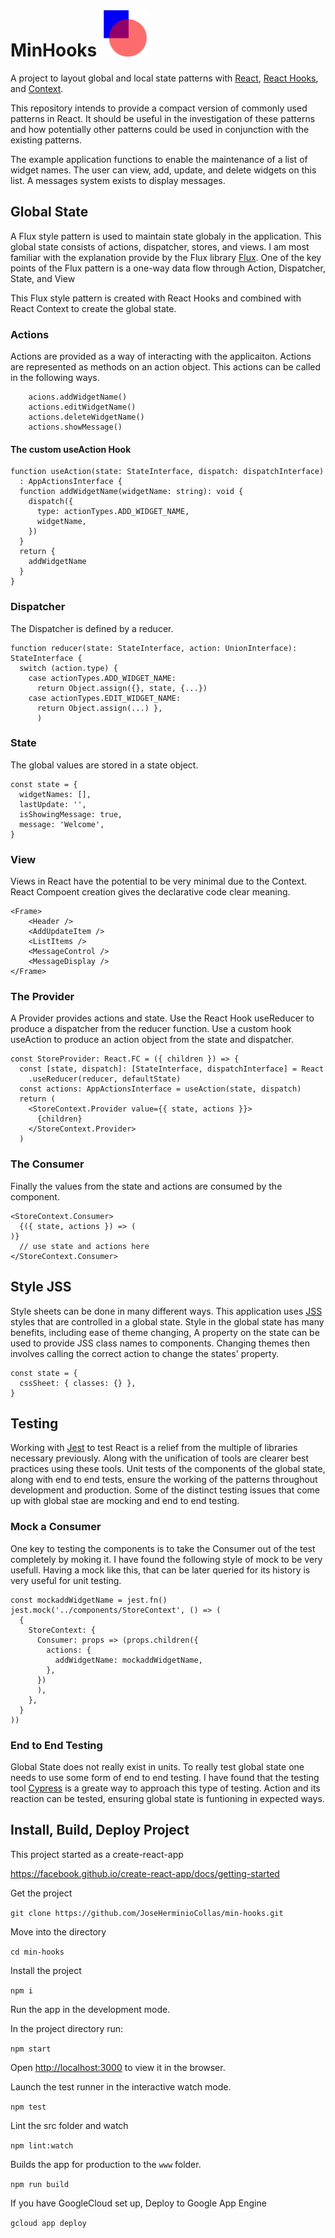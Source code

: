 # MinHooks  <img src="art/min-hooks-art.png" alt="drawing" width="75"/>

A project to layout global and local state patterns with [React](https://reactjs.org/), 
[React Hooks](https://reactjs.org/docs/hooks-intro.html), and [Context](https://reactjs.org/docs/context.html). 

This repository intends to provide a compact version of commonly used patterns in React. It should be useful in the investigation of these patterns and how potentially other patterns could be used in conjunction with the existing patterns.

The example application functions to enable the maintenance of a list of widget names.
The user can view, add, update, and delete widgets on this list.
A messages system exists to display messages.

## Global State
A Flux style pattern is used to maintain state globaly in the application. This global state consists of actions, dispatcher, stores, and views. I am most familiar with the explanation provide by the Flux library [Flux](https://facebook.github.io/flux/).
One of the key points of the Flux pattern is a one-way data flow through Action, Dispatcher, State, and View

This Flux style pattern is created with React Hooks and combined with React Context to create the global state.

### Actions
Actions are provided as a way of interacting with the applicaiton. Actions are represented as methods on an action object. This actions can be called in the following ways.
```
    acions.addWidgetName()
    actions.editWidgetName()
    actions.deleteWidgetName()
    actions.showMessage()
```
#### The custom useAction Hook
```
function useAction(state: StateInterface, dispatch: dispatchInterface)
  : AppActionsInterface {
  function addWidgetName(widgetName: string): void {
    dispatch({
      type: actionTypes.ADD_WIDGET_NAME,
      widgetName,
    })
  }
  return {
    addWidgetName
  }
}
```
### Dispatcher
The Dispatcher is defined by a reducer.
```
function reducer(state: StateInterface, action: UnionInterface): StateInterface {
  switch (action.type) {
    case actionTypes.ADD_WIDGET_NAME:
      return Object.assign({}, state, {...})
    case actionTypes.EDIT_WIDGET_NAME:
      return Object.assign(...) },
      )
```
### State
The global values are stored in a state object.   
```
const state = {
  widgetNames: [],
  lastUpdate: '',
  isShowingMessage: true,
  message: 'Welcome',
}
```
### View
Views in React have the potential to be very minimal due to the Context. React Compoent creation gives the declarative code clear meaning.
```
<Frame> 
    <Header />    
    <AddUpdateItem />
    <ListItems />
    <MessageControl />
    <MessageDisplay />
</Frame>
```
### The Provider
A Provider provides actions and state.
Use the React Hook useReducer to produce a dispatcher from the reducer function. Use a custom hook useAction to produce an action object from the state and dispatcher.
```
const StoreProvider: React.FC = ({ children }) => {
  const [state, dispatch]: [StateInterface, dispatchInterface] = React
    .useReducer(reducer, defaultState)
  const actions: AppActionsInterface = useAction(state, dispatch)
  return (
    <StoreContext.Provider value={{ state, actions }}>
      {children}
    </StoreContext.Provider>
  )
```

### The Consumer
Finally the values from the state and actions are consumed by the component.
```
<StoreContext.Consumer>
  {({ state, actions }) => (
)}
  // use state and actions here
</StoreContext.Consumer>
```

## Style JSS
Style sheets can be done in many different ways. 
This application uses [JSS](https://cssinjs.org)
styles that are controlled in a global state. Style in the global state has many benefits, including ease of theme changing, A property on the state can be used to provide JSS class names to components. Changing themes then involves calling the correct action to change the states' property. 
```
const state = {
  cssSheet: { classes: {} },
}

```

## Testing
Working with [Jest](https://jestjs.io/en/) to test React is a relief from the multiple of libraries necessary previously. Along with the unification of tools are clearer best practices using these tools.
Unit tests of the components of the global state, along with end to end tests, ensure the working of the patterns throughout development and production. Some of the distinct testing issues that come up with global stae are mocking and end to end testing.

### Mock a Consumer
One key to testing the components is to take the Consumer out of the test completely by moking it.
I have found the following style of mock to be very usefull. Having a mock like this, that can be later queried for its history is very useful for unit testing.
```
const mockaddWidgetName = jest.fn()
jest.mock('../components/StoreContext', () => (
  {
    StoreContext: {
      Consumer: props => (props.children({
        actions: {
          addWidgetName: mockaddWidgetName,
        },
      })
      ),
    },
  }
))

```
### End to End Testing
Global State does not really exist in units. To really test global state one needs to use some form of end to end testing. I have found that the testing tool  [Cypress](https://www.cypress.io/) is a greate way to approach this type of testing. Action and its reaction can be tested, ensuring global state is funtioning in expected ways.

## Install, Build, Deploy Project

This project started as a create-react-app

https://facebook.github.io/create-react-app/docs/getting-started


Get the project

`git clone https://github.com/JoseHerminioCollas/min-hooks.git`

Move into the directory

`cd min-hooks`

Install the project

`npm i`


Run the app in the development mode.

In the project directory run:

`npm start`

Open [http://localhost:3000](http://localhost:3000) to view it in the browser.

Launch the test runner in the interactive watch mode.

`npm test`


Lint the src folder and watch

`npm lint:watch`


Builds the app for production to the `www` folder.

`npm run build`


If you have GoogleCloud set up, Deploy to Google App Engine

`gcloud app deploy`